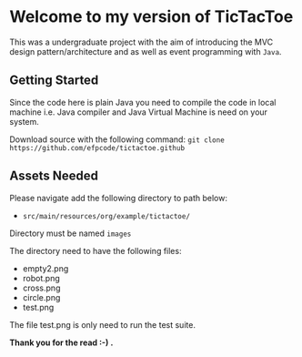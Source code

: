 # Welcome to my version of TicTacToe

This was a undergraduate project with the aim of introducing the MVC design pattern/architecture and as well 
as event programming with ``Java``. 

## Getting Started
Since the code here is plain Java  you need to compile the code in local machine i.e. 
Java compiler and Java Virtual Machine is need on your system.

Download source with the following command:
```git clone https://github.com/efpcode/tictactoe.github```

## Assets Needed
Please navigate add the following directory to path below:

  * ```src/main/resources/org/example/tictactoe/```

Directory must be named ``images``

The directory need to have the following files:
* empty2.png
* robot.png
* cross.png
* circle.png
* test.png

The file test.png is only need to run the test suite.

**Thank you for the read :-) .**
